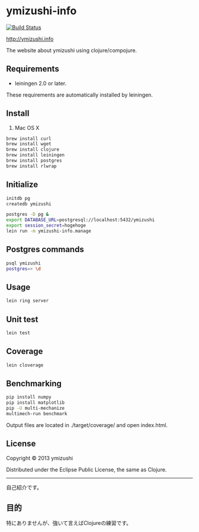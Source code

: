 ymizushi-info
================================

[![Build Status](https://travis-ci.org/ymizushi/ymizushi-info.png?branch=master)](https://travis-ci.org/ymizushi/ymizushi-info)

http://ymizushi.info

The website about ymizushi using clojure/compojure.

## Requirements
- leiningen 2.0 or later.

These requirements are automatically installed by leiningen.

## Install
1. Mac OS X
 
 ```sh
brew install curl
brew install wget
brew install clojure
brew install leiningen
brew install postgres
brew install rlwrap
```

## Initialize

 ```sh
initdb pg
createdb ymizushi

postgres -D pg &
export DATABASE_URL=postgresql://localhost:5432/ymizushi
export session_secret=hogehoge
lein run -m ymizushi-info.manage
```

## Postgres commands
 ```sh
psql ymizushi
postgres=> \d
```

## Usage

 ```sh
lein ring server
```

## Unit test

 ```sh
lein test
```

## Coverage

 ```sh
lein cloverage
```

## Benchmarking

 ```sh
pip install numpy
pip install matplotlib
pip -U multi-mechanize
multimech-run benchmark
```


Output files are located in ./target/coverage/ and open index.html.

## License
Copyright © 2013 ymizushi

Distributed under the Eclipse Public License, the same as Clojure.

--------------------------------

自己紹介です。

## 目的
特にありませんが、強いて言えばClojureの練習です。
